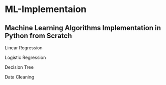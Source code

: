 # ML-Implementaion
## Machine Learning Algorithms Implementation in Python from Scratch

Linear Regression

Logistic Regression

Decision Tree

Data Cleaning
